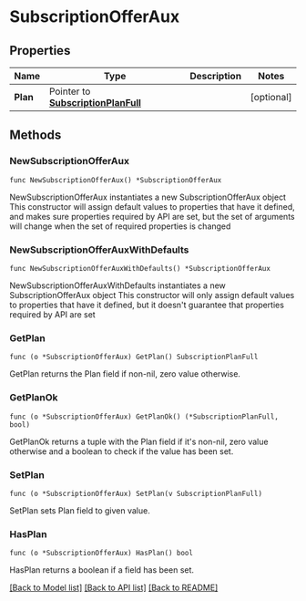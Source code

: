 # SubscriptionOfferAux

## Properties

Name | Type | Description | Notes
------------ | ------------- | ------------- | -------------
**Plan** | Pointer to [**SubscriptionPlanFull**](SubscriptionPlanFull.md) |  | [optional] 

## Methods

### NewSubscriptionOfferAux

`func NewSubscriptionOfferAux() *SubscriptionOfferAux`

NewSubscriptionOfferAux instantiates a new SubscriptionOfferAux object
This constructor will assign default values to properties that have it defined,
and makes sure properties required by API are set, but the set of arguments
will change when the set of required properties is changed

### NewSubscriptionOfferAuxWithDefaults

`func NewSubscriptionOfferAuxWithDefaults() *SubscriptionOfferAux`

NewSubscriptionOfferAuxWithDefaults instantiates a new SubscriptionOfferAux object
This constructor will only assign default values to properties that have it defined,
but it doesn't guarantee that properties required by API are set

### GetPlan

`func (o *SubscriptionOfferAux) GetPlan() SubscriptionPlanFull`

GetPlan returns the Plan field if non-nil, zero value otherwise.

### GetPlanOk

`func (o *SubscriptionOfferAux) GetPlanOk() (*SubscriptionPlanFull, bool)`

GetPlanOk returns a tuple with the Plan field if it's non-nil, zero value otherwise
and a boolean to check if the value has been set.

### SetPlan

`func (o *SubscriptionOfferAux) SetPlan(v SubscriptionPlanFull)`

SetPlan sets Plan field to given value.

### HasPlan

`func (o *SubscriptionOfferAux) HasPlan() bool`

HasPlan returns a boolean if a field has been set.


[[Back to Model list]](../README.md#documentation-for-models) [[Back to API list]](../README.md#documentation-for-api-endpoints) [[Back to README]](../README.md)



